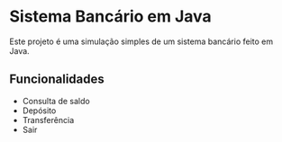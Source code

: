 # Sistema Bancário em Java

Este projeto é uma simulação simples de um sistema bancário feito em Java.

## Funcionalidades
- Consulta de saldo
- Depósito
- Transferência
- Sair
